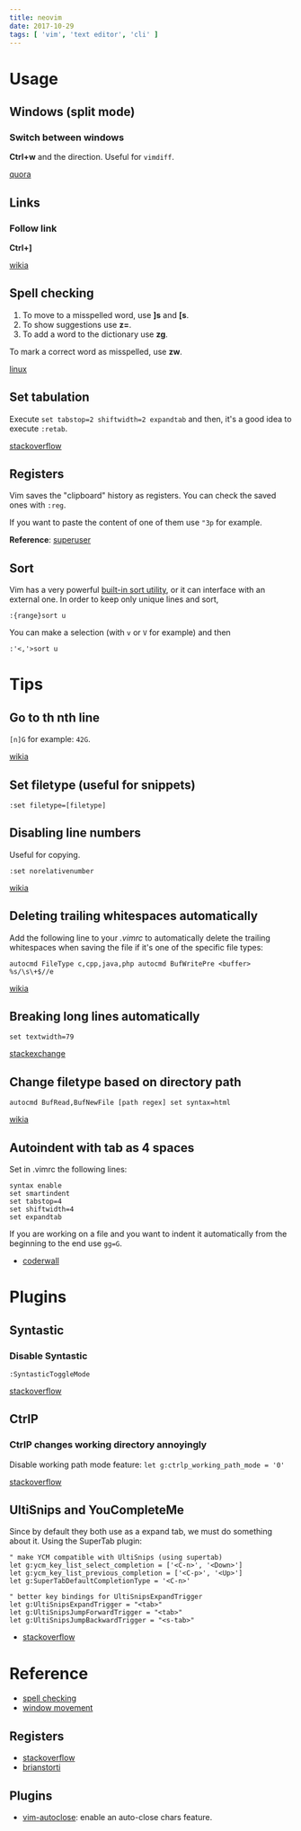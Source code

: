 ```yaml
---
title: neovim
date: 2017-10-29
tags: [ 'vim', 'text editor', 'cli' ]
---
```


# Usage

## Windows (split mode)

### Switch between windows

**Ctrl+w** and the direction. Useful for `vimdiff`.

[quora](https://www.quora.com/How-do-I-switch-between-panes-in-split-mode-in-Vim)

## Links

### Follow link

**Ctrl+]**

[wikia](http://vim.wikia.com/wiki/Learn_to_use_help)

## Spell checking

1. To move to a misspelled word, use **]s** and **[s**.
2. To show suggestions use **z=**.
3. To add a word to the dictionary use **zg**.

To mark a correct word as misspelled, use **zw**.

[linux](https://www.linux.com/learn/using-spell-checking-vim)

## Set tabulation

Execute `set tabstop=2 shiftwidth=2 expandtab` and then, it's a good idea to
execute `:retab`.

[stackoverflow](https://stackoverflow.com/questions/426963/replace-tab-with-spaces-in-vim)

## Registers

Vim saves the "clipboard" history as registers. You can check the saved ones
with `:reg`.

If you want to paste the content of one of them use `"3p` for example.

**Reference**:
[superuser](https://superuser.com/questions/102815/vim-cut-and-paste-history#102828)

## Sort

Vim has a very powerful
[built-in sort utility](https://vim.fandom.com/wiki/Sort_lines), or it can
interface with an external one. In order to keep only unique lines and sort,

```vim
:{range}sort u
```

You can make a selection (with `v` or `V` for example) and then

```vim
:'<,'>sort u
```

# Tips

## Go to th nth line

`[n]G` for example: `42G`.

[wikia](http://vim.wikia.com/wiki/Go_to_line)

## Set filetype (useful for snippets)

`:set filetype=[filetype]`

## Disabling line numbers

Useful for copying.

`:set norelativenumber`

[wikia](http://vim.wikia.com/wiki/Display_line_numbers)

## Deleting trailing whitespaces automatically

Add the following line to your *.vimrc* to automatically delete the trailing
whitespaces when saving the file if it's one of the specific file types:

`autocmd FileType c,cpp,java,php autocmd BufWritePre <buffer> %s/\s\+$//e`

[wikia](http://vim.wikia.com/wiki/Remove_unwanted_spaces#Automatically_removing_all_trailing_whitespace)

## Breaking long lines automatically

`set textwidth=79`

[stackexchange](https://vi.stackexchange.com/questions/574/keeping-lines-to-less-than-80-characters)

## Change filetype based on directory path

`autocmd BufRead,BufNewFile [path regex] set syntax=html`

[wikia](http://vim.wikia.com/wiki/Change_filetype_based_on_directory_path)

## Autoindent with tab as 4 spaces

Set in .vimrc the following lines:

```vimrc
syntax enable
set smartindent
set tabstop=4
set shiftwidth=4
set expandtab
```

If you are working on a file and you want to indent it automatically from the
beginning to the end use `gg=G`.

* [coderwall](https://coderwall.com/p/vyckiw/vim-auto-indent-4-spaces)

# Plugins

## Syntastic

### Disable Syntastic

`:SyntasticToggleMode`

[stackoverflow](https://stackoverflow.com/questions/20030603/vim-syntastic-how-to-disable-the-checker)

## CtrlP

### CtrlP changes working directory annoyingly

Disable working path mode feature: `let g:ctrlp_working_path_mode = '0'`

[stackoverflow](https://stackoverflow.com/questions/11873736/vim-ctrlp-plugin-manually-set-root-search-directory)

## UltiSnips and YouCompleteMe

Since by default they both use **<Tab>** as a expand tab, we must do something
about it. Using the SuperTab plugin:

```vimrc
" make YCM compatible with UltiSnips (using supertab)
let g:ycm_key_list_select_completion = ['<C-n>', '<Down>']
let g:ycm_key_list_previous_completion = ['<C-p>', '<Up>']
let g:SuperTabDefaultCompletionType = '<C-n>'

" better key bindings for UltiSnipsExpandTrigger
let g:UltiSnipsExpandTrigger = "<tab>"
let g:UltiSnipsJumpForwardTrigger = "<tab>"
let g:UltiSnipsJumpBackwardTrigger = "<s-tab>"
````

* [stackoverflow](https://stackoverflow.com/questions/14896327/ultisnips-and-youcompleteme)

# Reference

* [spell checking](https://www.linux.com/learn/using-spell-checking-vim)
* [window movement](https://www.cs.oberlin.edu/~kuperman/help/vim/windows.html)

## Registers

* [stackoverflow](https://stackoverflow.com/questions/1497958/how-do-i-use-vim-registers)
* [brianstorti](https://www.brianstorti.com/vim-registers/)

## Plugins

* [vim-autoclose](https://github.com/Townk/vim-autoclose): enable an auto-close
  chars feature.

